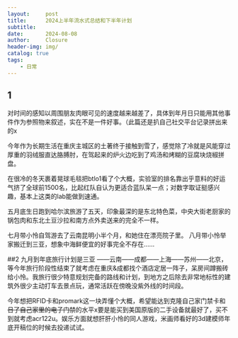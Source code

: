 ```yaml
---
layout:     post   				    
title:      2024上半年流水式总结和下半年计划				
subtitle:   
date:       2024-08-08 				
author:     Closure 						
header-img: img/ 
catalog: true 						
tags:								
    - 日常
---
```


## 1
对时间的感知以周围朋友肉眼可见的速度越来越差了，具体到年月日只能用其他事件作为参照物来叙述，实在不是一件好事。（此篇还是扒自己社交平台记录拼出来的x

今年作为长期生活在重庆主城区的土著终于接触到雪了，感觉除了冷就是风能穿过厚重的羽绒服直达胳膊肘，在驾起来的炉火边吃到了鸡汤和烤糊的豆腐块烧椒拼盘。

在很冷的冬天裹着晃球毛毯把btlo1看了个大概，实验室的排名靠出乎意料的好运气挤了全球前1500名，比起红队自认为更适合蓝队呆一点；对数字取证挺感兴趣，基本上这类的lab能做到速通。

五月底生日跑到哈尔滨旅游了五天，印象最深的是东北特色菜，中央大街老厨家的锅包肉和东北土豆沙拉和南方点外卖送来的完全不一样。

七月带小怜自驾游去了云南昆明小半个月，和她住在漂亮院子里。
八月带小怜举家搬迁到三亚，想象中海鲜便宜的好事完全不存在……

##2
九月到年底旅行计划是三亚 ——云南——成都——上海——苏州——北京，等今年旅行阶段性结束了就考虑在重庆&成都找个酒店定居一阵子，呆房间蹲搬砖给小怜。我旅行很少特意规划完备的路线和计划，到地方之后除去非常地标性的建筑外很少主动打车去景点玩，通常活跃在傍晚没紫外线的时间段。

今年想把RFID卡和promark这一块弄懂个大概，希望能达到克隆自己家门禁卡和~~日了自己家里的电子门禁~~的水平x要是能买到美国原版的二手设备就最好了，买不到就考虑acr122u。娱乐方面就想肝肝小怜的同人游戏，米画师看好的3d建模师年底开稿位的时候去投递试试。

